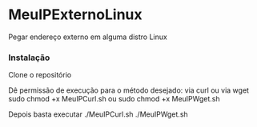# MeuIPExternoLinux
Pegar endereço externo em alguma distro Linux

### Instalação

Clone o repositório

Dê permissão de execução para o método desejado: via curl ou via wget
sudo chmod +x MeuIPCurl.sh
ou
sudo chmod +x MeuIPWget.sh

Depois basta executar
./MeuIPCurl.sh
./MeuIPWget.sh
